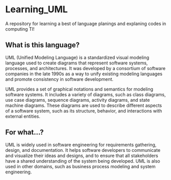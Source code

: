 # Learning_UML

A repository for learning a best of language planings and explaning codes in computing TI!

## What is this language?

UML (Unified Modeling Language) is a standardized visual modeling language used to create diagrams that represent software systems, processes, and architectures. It was developed by a consortium of software companies in the late 1990s as a way to unify existing modeling languages and promote consistency in software development.

UML provides a set of graphical notations and semantics for modeling software systems. It includes a variety of diagrams, such as class diagrams, use case diagrams, sequence diagrams, activity diagrams, and state machine diagrams. These diagrams are used to describe different aspects of a software system, such as its structure, behavior, and interactions with external entities.


## For what...?

UML is widely used in software engineering for requirements gathering, design, and documentation. It helps software developers to communicate and visualize their ideas and designs, and to ensure that all stakeholders have a shared understanding of the system being developed. UML is also used in other domains, such as business process modeling and system engineering.